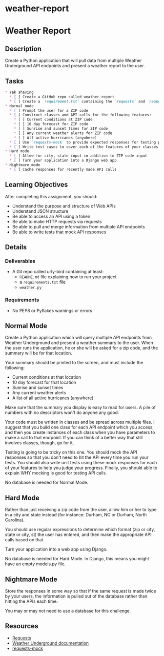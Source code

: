 # weather-report
# Weather Report

## Description

Create a Python application that will pull data from multiple Weather Underground API endpoints and present a weather report to the user.

## Tasks
```markdown
* Yak shaving
  * [ ] Create a GitHub repo called weather-report
  * [ ] Create a `requirement.txt` containing the `requests` and `requests-mock` libraries and any other dependencies
* Normal mode
  * [ ] Prompt the user for a ZIP code
  * [ ] Construct classes and API calls for the following features:
    * [ ] Current conditions at ZIP code
    * [ ] 10 day forecast for ZIP code
    * [ ] Sunrise and sunset times for ZIP code
    * [ ] Any current weather alerts for ZIP code
    * [ ] All active hurricanes (anywhere)
  * [ ] Use `requests-mock` to provide expected responses for testing purposes
  * [ ] Write test cases to cover each of the features of your classes
* Hard mode
  * [ ] Allow for city, state input in addition to ZIP code input
  * [ ] Turn your application into a Django web app
* Nightmare mode
  * [ ] Cache responses for recently made API calls
```

## Learning Objectives

After completing this assignment, you should:


* Understand the purpose and structure of Web APIs
* Understand JSON structure
* Be able to access an API using a token
* Be able to make HTTP requests via requests
* Be able to pull and merge information from multiple API endpoints
* Be able to write tests that mock API responses


## Details

### Deliverables

* A Git repo called urly-bird containing at least:
  * `README.md` file explaining how to run your project
  * a `requirements.txt` file
  * `weather.py`

### Requirements  

* No PEP8 or Pyflakes warnings or errors

## Normal Mode

Create a Python application which will query multiple API endpoints from Weather Underground and present a weather summary to the user. When the user runs the application, he or she will be asked for a zip code, and the summary will be for that location.

Your summary should be printed to the screen, and must include the following:

* Current conditions at that location
* 10 day forecast for that location
* Sunrise and sunset times
* Any current weather alerts
* A list of all active hurricanes (anywhere)

Make sure that the summary you display is easy to read for users. A pile of numbers with no descriptors won't do anyone any good.

Your code must be written in classes and be spread across multiple files. I suggest that you build one class for each API endpoint which you access, and then you create instances of each class when you have parameters to make a call to that endpoint. If you can think of a better way that still involves classes, though, go for it.

Testing is going to be tricky on this one. You should mock the API responses so that you don't need to hit the API every time you run your tests. You should also write unit tests using these mock responses for each of your features to help you judge your progress. Finally, you should able to explain WHY mocking is good for testing API calls.

No database is needed for Normal Mode.

## Hard Mode

Rather than just receiving a zip code from the user, allow him or her to type in a city and state instead (for instance: Durham, NC or Durham, North Carolina).

You should use regular expressions to determine which format (zip or city, state or city, st) the user has entered, and then make the appropriate API calls based on that.

Turn your application into a web app using Django.

No database is needed for Hard Mode. In Django, this means you might have an empty models.py file.

## Nightmare Mode

Store the responses in some way so that if the same request is made twice by your users, the information is pulled out of the database rather than hitting the APIs each time.

You may or may not need to use a database for this challenge.


## Resources

* [Requests](http://docs.python-requests.org/)
* [Weather Underground documentation](http://www.wunderground.com/weather/api/d/docs?MR=1)
* [requests-mock](http://requests-mock.readthedocs.org/)
